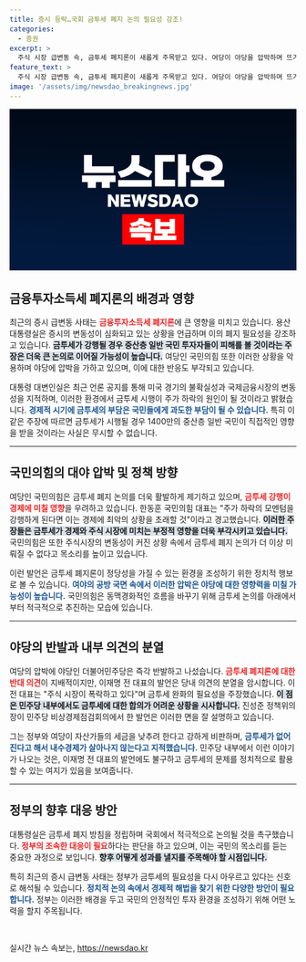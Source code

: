 ```yaml
---
title: 증시 등락…국회 금투세 폐지 논의 필요성 강조!
categories:
  - 증권
excerpt: >
  주식 시장 급변동 속, 금투세 폐지론이 새롭게 주목받고 있다. 여당이 야당을 압박하며 뜨거운 논의를 촉구하는 한편, 민주당 내에서도 엇갈린 목소리가 나오고 있어 향후 전개에 관심이 모인다.
feature_text: >
  주식 시장 급변동 속, 금투세 폐지론이 새롭게 주목받고 있다. 여당이 야당을 압박하며 뜨거운 논의를 촉구하는 한편, 민주당 내에서도 엇갈린 목소리가 나오고 있어 향후 전개에 관심이 모인다.
image: '/assets/img/newsdao_breakingnews.jpg'
---
```


<p><img src="/assets/img/newsdao_breakingnews.jpg" alt="ontimetimes 속보" /></p>

<h2 data-ke-size="size26">금융투자소득세 폐지론의 배경과 영향</h2>

<p data-ke-size="size16">최근의 증시 급변동 사태는 <b><span style="color: #ee2323;">금융투자소득세 폐지론</span></b>에 큰 영향을 미치고 있습니다. 용산 대통령실은 증시의 변동성이 심화되고 있는 상황을 언급하며 이의 폐지 필요성을 강조하고 있습니다. <b><span style="background-color: #21538527;">금투세가 강행될 경우 중산층 일반 국민 투자자들이 피해를 볼 것이라는 주장은 더욱 큰 논의로 이어질 가능성이 높습니다.</span></b> 여당인 국민의힘 또한 이러한 상황을 악용하며 야당에 압박을 가하고 있으며, 이에 대한 반응도 부각되고 있습니다. </p>

<p data-ke-size="size16">대통령 대변인실은 최근 언론 공지를 통해 미국 경기의 불확실성과 국제금융시장의 변동성을 지적하며, 이러한 환경에서 금투세 시행이 주가 하락의 원인이 될 것이라고 밝혔습니다. <b><span style="color: #1a5490;">경제적 시기에 금투세의 부담은 국민들에게 과도한 부담이 될 수 있습니다.</span></b> 특히 이 같은 주장에 따르면 금투세가 시행될 경우 1400만의 중산층 일반 국민이 직접적인 영향을 받을 것이라는 사실은 무시할 수 없습니다. </p>

<hr>

<h2 data-ke-size="size26">국민의힘의 대야 압박 및 정책 방향</h2>

<p data-ke-size="size16">여당인 국민의힘은 금투세 폐지 논의를 더욱 활발하게 제기하고 있으며, <b><span style="color: #ee2323;">금투세 강행이 경제에 미칠 영향</span></b>을 우려하고 있습니다. 한동훈 국민의힘 대표는 "주가 하락의 모멘텀을 강행하게 된다면 이는 경제에 최악의 상황을 초래할 것"이라고 경고했습니다. <b><span style="background-color: #21538527;">이러한 주장들은 금투세가 경제와 주식 시장에 미치는 부정적 영향을 더욱 부각시키고 있습니다.</span></b> 국민의힘은 또한 주식시장의 변동성이 커진 상황 속에서 금투세 폐지 논의가 더 이상 미뤄질 수 없다고 목소리를 높이고 있습니다.</p>

<p data-ke-size="size16">이런 발언은 금투세 폐지론이 정당성을 가질 수 있는 환경을 조성하기 위한 정치적 행보로 볼 수 있습니다. <b><span style="color: #1a5490;">여야의 공방 국면 속에서 이러한 압박은 야당에 대한 영향력을 미칠 가능성이 높습니다.</span></b> 국민의힘은 동맥경화적인 흐름을 바꾸기 위해 금투세 논의를 아래에서부터 적극적으로 추진하는 모습에 있습니다. </p>

<hr>

<h2 data-ke-size="size26">야당의 반발과 내부 의견의 분열</h2>

<p data-ke-size="size16">여당의 압박에 야당인 더불어민주당은 즉각 반발하고 나섰습니다. <b><span style="color: #ee2323;">금투세 폐지론에 대한 반대 의견</span></b>이 지배적이지만, 이재명 전 대표의 발언은 당내 의견의 분열을 암시합니다. 이 전 대표는 "주식 시장이 폭락하고 있다"며 금투세 완화의 필요성을 주장했습니다. <b><span style="background-color: #21538527;">이 점은 민주당 내부에서도 금투세에 대한 합의가 어려운 상황을 시사합니다.</span></b> 진성준 정책위의장이 민주당 비상경제점검회의에서 한 발언은 이러한 면을 잘 설명하고 있습니다.</p>

<p data-ke-size="size16">그는 정부와 여당이 자산가들의 세금을 낮추려 한다고 강하게 비판하며, <b><span style="color: #1a5490;">금투세가 없어진다고 해서 내수경제가 살아나지 않는다고 지적했습니다.</span></b> 민주당 내부에서 이런 이야기가 나오는 것은, 이재명 전 대표의 발언에도 불구하고 금투세의 문제를 정치적으로 활용할 수 있는 여지가 있음을 보여줍니다. </p>

<hr>

<h2 data-ke-size="size26">정부의 향후 대응 방안</h2>

<p data-ke-size="size16">대통령실은 금투세 폐지 방침을 정립하며 국회에서 적극적으로 논의될 것을 촉구했습니다. <b><span style="color: #ee2323;">정부의 조속한 대응이 필요</span></b>하다는 판단을 하고 있으며, 이는 국민의 목소리를 듣는 중요한 과정으로 보입니다. <b><span style="background-color: #21538527;">향후 어떻게 성과를 낼지를 주목해야 할 시점입니다.</span></b> </p>

<p data-ke-size="size16">특히 최근의 증시 급변동 사태는 정부가 금투세의 필요성을 다시 아우르고 있다는 신호로 해석될 수 있습니다. <b><span style="color: #1a5490;">정치적 논의 속에서 경제적 해법을 찾기 위한 다양한 방안이 필요합니다.</span></b> 정부는 이러한 배경을 두고 국민의 안정적인 투자 환경을 조성하기 위해 어떤 노력을 할지 주목됩니다.</p>

<p data-ke-size="size16">&nbsp;</p>
실시간 뉴스 속보는, <a href="https://newsdao.kr" rel="dofollow">https://newsdao.kr</a>


